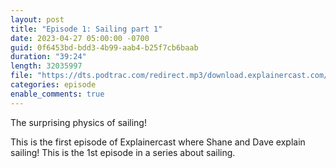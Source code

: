 ```yaml
---
layout: post
title: "Episode 1: Sailing part 1"
date: 2023-04-27 05:00:00 -0700
guid: 0f6453bd-bdd3-4b99-aab4-b25f7cb6baab
duration: "39:24"
length: 32035997
file: "https://dts.podtrac.com/redirect.mp3/download.explainercast.com/explainercast-001.mp3"
categories: episode
enable_comments: true
---
```

The surprising physics of sailing!

This is the first episode of Explainercast where Shane and Dave explain sailing! This is the 1st episode
in a series about sailing.
